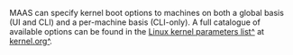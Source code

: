 <!-- deb-2-7-cli
||2.7|2.8|2.9|
|-----:|:-----:|:-----:|:-----:|
|Snap|[CLI](/t/kernel-boot-options/2778) ~ [UI](/t/kernel-boot-options/2779)|[CLI](/t/kernel-boot-options/2780) ~ [UI](/t/kernel-boot-options/2781)|[CLI](/t/kernel-boot-options/2782) ~ [UI](/t/kernel-boot-options/2783)|
|Packages|CLI ~ [UI](/t/kernel-boot-options/2785)|[CLI](/t/kernel-boot-options/2786) ~ [UI](/t/kernel-boot-options/2787)|[CLI](/t/kernel-boot-options/2788) ~ [UI](/t/kernel-boot-options/2789)|
 deb-2-7-cli -->

<!-- deb-2-7-ui
||2.7|2.8|2.9|
|-----:|:-----:|:-----:|:-----:|
|Snap|[CLI](/t/kernel-boot-options/2778) ~ [UI](/t/kernel-boot-options/2779)|[CLI](/t/kernel-boot-options/2780) ~ [UI](/t/kernel-boot-options/2781)|[CLI](/t/kernel-boot-options/2782) ~ [UI](/t/kernel-boot-options/2783)|
|Packages|[CLI](/t/kernel-boot-options/2784) ~ UI|[CLI](/t/kernel-boot-options/2786) ~ [UI](/t/kernel-boot-options/2787)|[CLI](/t/kernel-boot-options/2788) ~ [UI](/t/kernel-boot-options/2789)|
 deb-2-7-ui -->

<!-- deb-2-8-cli
||2.7|2.8|2.9|
|-----:|:-----:|:-----:|:-----:|
|Snap|[CLI](/t/kernel-boot-options/2778) ~ [UI](/t/kernel-boot-options/2779)|[CLI](/t/kernel-boot-options/2780) ~ [UI](/t/kernel-boot-options/2781)|[CLI](/t/kernel-boot-options/2782) ~ [UI](/t/kernel-boot-options/2783)|
|Packages|[CLI](/t/kernel-boot-options/2784) ~ [UI](/t/kernel-boot-options/2785)|CLI ~ [UI](/t/kernel-boot-options/2787)|[CLI](/t/kernel-boot-options/2788) ~ [UI](/t/kernel-boot-options/2789)|
 deb-2-8-cli -->

<!-- deb-2-8-ui
||2.7|2.8|2.9|
|-----:|:-----:|:-----:|:-----:|
|Snap|[CLI](/t/kernel-boot-options/2778) ~ [UI](/t/kernel-boot-options/2779)|[CLI](/t/kernel-boot-options/2780) ~ [UI](/t/kernel-boot-options/2781)|[CLI](/t/kernel-boot-options/2782) ~ [UI](/t/kernel-boot-options/2783)|
|Packages|[CLI](/t/kernel-boot-options/2784) ~ [UI](/t/kernel-boot-options/2785)|[CLI](/t/kernel-boot-options/2786) ~ UI|[CLI](/t/kernel-boot-options/2788) ~ [UI](/t/kernel-boot-options/2789)|
 deb-2-8-ui -->

<!-- deb-2-9-cli
||2.7|2.8|2.9|
|-----:|:-----:|:-----:|:-----:|
|Snap|[CLI](/t/kernel-boot-options/2778) ~ [UI](/t/kernel-boot-options/2779)|[CLI](/t/kernel-boot-options/2780) ~ [UI](/t/kernel-boot-options/2781)|[CLI](/t/kernel-boot-options/2782) ~ [UI](/t/kernel-boot-options/2783)|
|Packages|[CLI](/t/kernel-boot-options/2784) ~ [UI](/t/kernel-boot-options/2785)|[CLI](/t/kernel-boot-options/2786) ~ [UI](/t/kernel-boot-options/2787)|CLI ~ [UI](/t/kernel-boot-options/2789)|
 deb-2-9-cli -->

<!-- deb-2-9-ui
||2.7|2.8|2.9|
|-----:|:-----:|:-----:|:-----:|
|Snap|[CLI](/t/kernel-boot-options/2778) ~ [UI](/t/kernel-boot-options/2779)|[CLI](/t/kernel-boot-options/2780) ~ [UI](/t/kernel-boot-options/2781)|[CLI](/t/kernel-boot-options/2782) ~ [UI](/t/kernel-boot-options/2783)|
|Packages|[CLI](/t/kernel-boot-options/2784) ~ [UI](/t/kernel-boot-options/2785)|[CLI](/t/kernel-boot-options/2786) ~ [UI](/t/kernel-boot-options/2787)|[CLI](/t/kernel-boot-options/2788) ~ UI|
 deb-2-9-ui -->

<!-- snap-2-7-cli
||2.7|2.8|2.9|
|-----:|:-----:|:-----:|:-----:|
|Snap|CLI ~ [UI](/t/kernel-boot-options/2779)|[CLI](/t/kernel-boot-options/2780) ~ [UI](/t/kernel-boot-options/2781)|[CLI](/t/kernel-boot-options/2782) ~ [UI](/t/kernel-boot-options/2783)|
|Packages|[CLI](/t/kernel-boot-options/2784) ~ [UI](/t/kernel-boot-options/2785)|[CLI](/t/kernel-boot-options/2786) ~ [UI](/t/kernel-boot-options/2787)|[CLI](/t/kernel-boot-options/2788) ~ [UI](/t/kernel-boot-options/2789)|
 snap-2-7-cli -->

<!-- snap-2-7-ui
||2.7|2.8|2.9|
|-----:|:-----:|:-----:|:-----:|
|Snap|[CLI](/t/kernel-boot-options/2778) ~ UI|[CLI](/t/kernel-boot-options/2780) ~ [UI](/t/kernel-boot-options/2781)|[CLI](/t/kernel-boot-options/2782) ~ [UI](/t/kernel-boot-options/2783)|
|Packages|[CLI](/t/kernel-boot-options/2784) ~ [UI](/t/kernel-boot-options/2785)|[CLI](/t/kernel-boot-options/2786) ~ [UI](/t/kernel-boot-options/2787)|[CLI](/t/kernel-boot-options/2788) ~ [UI](/t/kernel-boot-options/2789)|
 snap-2-7-ui -->

<!-- snap-2-8-cli
||2.7|2.8|2.9|
|-----:|:-----:|:-----:|:-----:|
|Snap|[CLI](/t/kernel-boot-options/2778) ~ [UI](/t/kernel-boot-options/2779)|CLI ~ [UI](/t/kernel-boot-options/2781)|[CLI](/t/kernel-boot-options/2782) ~ [UI](/t/kernel-boot-options/2783)|
|Packages|[CLI](/t/kernel-boot-options/2784) ~ [UI](/t/kernel-boot-options/2785)|[CLI](/t/kernel-boot-options/2786) ~ [UI](/t/kernel-boot-options/2787)|[CLI](/t/kernel-boot-options/2788) ~ [UI](/t/kernel-boot-options/2789)|
 snap-2-8-cli -->

<!-- snap-2-8-ui
||2.7|2.8|2.9|
|-----:|:-----:|:-----:|:-----:|
|Snap|[CLI](/t/kernel-boot-options/2778) ~ [UI](/t/kernel-boot-options/2779)|[CLI](/t/kernel-boot-options/2780) ~ UI|[CLI](/t/kernel-boot-options/2782) ~ [UI](/t/kernel-boot-options/2783)|
|Packages|[CLI](/t/kernel-boot-options/2784) ~ [UI](/t/kernel-boot-options/2785)|[CLI](/t/kernel-boot-options/2786) ~ [UI](/t/kernel-boot-options/2787)|[CLI](/t/kernel-boot-options/2788) ~ [UI](/t/kernel-boot-options/2789)|
 snap-2-8-ui -->

<!-- snap-2-9-cli
||2.7|2.8|2.9|
|-----:|:-----:|:-----:|:-----:|
|Snap|[CLI](/t/kernel-boot-options/2778) ~ [UI](/t/kernel-boot-options/2779)|[CLI](/t/kernel-boot-options/2780) ~ [UI](/t/kernel-boot-options/2781)|CLI ~ [UI](/t/kernel-boot-options/2783)|
|Packages|[CLI](/t/kernel-boot-options/2784) ~ [UI](/t/kernel-boot-options/2785)|[CLI](/t/kernel-boot-options/2786) ~ [UI](/t/kernel-boot-options/2787)|[CLI](/t/kernel-boot-options/2788) ~ [UI](/t/kernel-boot-options/2789)|
 snap-2-9-cli -->

<!-- snap-2-9-ui
||2.7|2.8|2.9|
|-----:|:-----:|:-----:|:-----:|
|Snap|[CLI](/t/kernel-boot-options/2778) ~ [UI](/t/kernel-boot-options/2779)|[CLI](/t/kernel-boot-options/2780) ~ [UI](/t/kernel-boot-options/2781)|[CLI](/t/kernel-boot-options/2782) ~ UI|
|Packages|[CLI](/t/kernel-boot-options/2784) ~ [UI](/t/kernel-boot-options/2785)|[CLI](/t/kernel-boot-options/2786) ~ [UI](/t/kernel-boot-options/2787)|[CLI](/t/kernel-boot-options/2788) ~ [UI](/t/kernel-boot-options/2789)|
 snap-2-9-ui -->

MAAS can specify kernel boot options to machines on both a global basis (UI and CLI) and a per-machine basis (CLI-only). A full catalogue of available options can be found in the [Linux kernel parameters list^](https://www.kernel.org/doc/html/latest/admin-guide/kernel-parameters.html) at [kernel.org^](https://www.kernel.org).

<!-- snap-2-7-ui snap-2-8-ui snap-2-9-ui deb-2-7-ui deb-2-8-ui deb-2-9-ui

<a href="#heading--global-kernel-boot-options"><h2 id="heading--global-kernel-boot-options">Global kernel boot options</h2></a>

To set kernel boot options globally, as an admin, open the 'Settings' page and on the 'General' tab scroll down to the 'Global Kernel Parameters' section:

<a href="https://assets.ubuntu.com/v1/8b793b6d-nodes-kernel-options__2.2_global.png" target = "_blank"><img src="https://assets.ubuntu.com/v1/8b793b6d-nodes-kernel-options__2.2_global.png"></a>

Type in the desired (space separated) options and click 'Save'. The contents of the field will be used as-is. Do not use extra characters.
snap-2-7-ui snap-2-8-ui snap-2-9-ui deb-2-7-ui deb-2-8-ui deb-2-9-ui -->

<!-- snap-2-7-cli snap-2-8-cli snap-2-9-cli deb-2-7-cli deb-2-8-cli deb-2-9-cli

#### Two questions you may have:

1. [How can I set global kernel boot options for all machines?](#heading--global-kernel-boot-options)
2. [How can I set kernel boot options for a specific machine?](#heading--per-node-kernel-boot-options)

<a href="#heading--cli"><h2 id="heading--cli">Global kernel boot options</h2></a>

You can set kernel boot options and apply them to all machines with the CLI command:

``` bash
maas $PROFILE maas set-config name=kernel_opts value='$KERNEL_OPTIONS'
```

<a href="#heading--per-node-kernel-boot-options"><h2 id="heading--per-node-kernel-boot-options">Per-machine kernel boot options</h2></a>

Per-machine kernel boot options are set using the CLI.

[note]
Per-machine boot options take precedence to global ones.
[/note]

To specify kernel boot options for an individual machine, first create a tag:

``` bash
maas $PROFILE tags create name='$TAG_NAME' \
    comment='$COMMENT' kernel_opts='$KERNEL_OPTIONS'
```

For example:

``` bash
maas $PROFILE tags create name='nomodeset' \
    comment='nomodeset kernel option' kernel_opts='nomodeset vga'
```

Next, assign the tag to the machine in question:

``` bash
maas $PROFILE tag update-nodes $TAG_NAME add=$SYSTEM_ID
```

If multiple tags attached to a machine have the `kernel_opts` defined, MAAS uses the first one found, in alphabetical order.

See the [CLI tag management](/t/cli-tag-management/801) section for more information about using the CLI to manage tags.
snap-2-7-cli snap-2-8-cli snap-2-9-cli deb-2-7-cli deb-2-8-cli deb-2-9-cli -->
